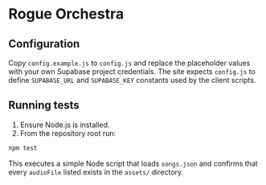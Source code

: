 # Rogue Orchestra

## Configuration

Copy `config.example.js` to `config.js` and replace the placeholder values with your own Supabase project credentials. The site expects `config.js` to define `SUPABASE_URL` and `SUPABASE_KEY` constants used by the client scripts.

## Running tests

1. Ensure Node.js is installed.
2. From the repository root run:

```bash
npm test
```

This executes a simple Node script that loads `songs.json` and confirms that every `audioFile` listed exists in the `assets/` directory.
